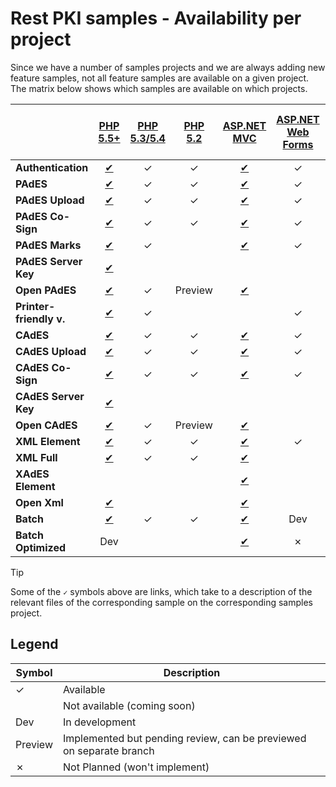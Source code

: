 ﻿# Rest PKI samples - Availability per project

Since we have a number of samples projects and we are always adding new feature samples, not all feature samples are
available on a given project. The matrix below shows which samples are available on which projects.

|                         | [PHP 5.5+](php/current.md)        | [PHP 5.3/5.4](php/legacy.md) | [PHP 5.2](php/legacy52.md) | [ASP.NET MVC](dotnet/mvc.md)        | [ASP.NET Web Forms](dotnet/web-forms.md) | [ASP.NET Core](dotnet/netcore.md) | [VS 2008](dotnet/vs2008.md) | [Python Flask](python/flask.md) | [Java 7+ Spring MVC](java/mvc.md) | [Java 6 Spring MVC](java/mvc-java6.md) | [Node.js SPA](nodejs/spa.md) | [Node.js MVC](nodejs/mvc.md) | [Ruby on Rails](ruby/rails.md) |
| ----------------------  |:---------------------------------:|:----------------------------:|:--------------------------:|:-----------------------------------:|:----------------------------------------:|:---------------------------------:|:---------------------------:|:-------------------------------:|:---------------------------------:|:--------------------------------------:|:----------------------------:|:----------------------------:|:------------------------------:|
| **Authentication**      | [✔](php/current.md#auth)         | ✓                           | ✓                         | [✔](dotnet/mvc.md#auth)            | ✓                                       | ✓                                | ✓                          | ✓                                | [✔](java/mvc.md#auth)            | ✓                                     | ✓                           | ✓                           | ✓                             |
| **PAdES**               | [✔](php/current.md#pades)        | ✓                           | ✓                         | [✔](dotnet/mvc.md#pades)           | ✓                                       | ✓                                | ✓                          | ✓                                | [✔](java/mvc.md#pades)           | ✓                                     | ✓                           | ✓                           | ✓                             |
| **PAdES Upload**        | [✔](php/current.md#pades-upload) | ✓                           | ✓                         | [✔](dotnet/mvc.md#pades-upload)    | ✓                                       | ✓                                | ✗                          | ✓                                | [✔](java/mvc.md#pades-upload)    | ✓                                     |                              | ✓                           | ✓                             |
| **PAdES Co-Sign**       | [✔](php/current.md#pades-cosign) | ✓                           | ✓                         | [✔](dotnet/mvc.md#pades-cosign)    | ✓                                       | ✓                                | ✗                          | ✓                                | [✔](java/mvc.md#pades-cosign)    | ✓                                     |                              | ✓                           | ✓                             |
| **PAdES Marks**         | [✔](php/current.md#pdf-marks)    | ✓                           |                            | [✔](dotnet/mvc.md#pdf-marks)       | ✓                                       | ✓                                | ✓                          |                                   | [✔](java/mvc.md#pdf-marks)       | ✓                                     |                              |                              |                                |
| **PAdES Server Key**    | [✔](php/current.md#pades-server) |                              |                            |                                     |                                          |                                   | ✗                          |                                  | Testing                           |                                        |                              | ✓                           |                                |
| **Open PAdES**          | [✔](php/current.md#open-pades)   | ✓                           | Preview                    | [✔](dotnet/mvc.md#open-pades)      |                                          | Preview                           | ✗                          | Dev                              | [✔](java/mvc.md#open-pades)      | ✓                                     |                              |                              |                                |
| **Printer-friendly v.** | [✔](php/current.md#print)        | ✓                           |                            |                                     | ✓                                       |                                   | ✗                          |                                  |                                   |                                        |                              |                              |                                |
| **CAdES**               | [✔](php/current.md#cades)        | ✓                           | ✓                         | [✔](dotnet/mvc.md#cades)           | ✓                                       | ✓                                | ✓                          | ✓                                | [✔](java/mvc.md#cades)           | ✓                                     |                              | ✓                           |                                |
| **CAdES Upload**        | [✔](php/current.md#cades-upload) | ✓                           | ✓                         | [✔](dotnet/mvc.md#cades-upload)    | ✓                                       | ✓                                | ✗                          | ✓                                | [✔](java/mvc.md#cades-upload)    | ✓                                     |                              | ✓                           |                                |
| **CAdES Co-Sign**       | [✔](php/current.md#cades-cosign) | ✓                           | ✓                         | [✔](dotnet/mvc.md#cades-cosign)    | ✓                                       | ✓                                | ✗                          | ✓                                | [✔](java/mvc.md#cades-cosign)    | ✓                                     |                              | ✓                           |                                |
| **CAdES Server Key**    | [✔](php/current.md#cades-server) |                              |                            |                                     |                                          |                                   | ✗                          |                                  | Testing                           |                                        |                              | ✓                           |                                |
| **Open CAdES**          | [✔](php/current.md#open-cades)   | ✓                           | Preview                    | [✔](dotnet/mvc.md#open-cades)      |                                          | Preview                           | ✗                          | Dev                              | [✔](java/mvc.md#open-cades)      | ✓                                     |                              |                              |                                |
| **XML Element**         | [✔](php/current.md#xml-element)  | ✓                           | ✓                         | [✔](dotnet/mvc.md#xml-element)     | ✓                                       | ✓                                | ✓                          | ✓                                | [✔](java/mvc.md#xml-element)     | ✓                                     |                              | ✓                           | ✓                             |
| **XML Full**            | [✔](php/current.md#xml-full)     | ✓                           | ✓                         | [✔](dotnet/mvc.md#xml-full)        |                                          | Preview                           | ✗                          | ✓                                | [✔](java/mvc.md#xml-full)        | ✓                                     |                              | ✓                           | ✓                             |
| **XAdES Element**       |                                   |                              |                            | [✔](dotnet/mvc.md#xades-element)   |                                          |                                   | ✗                          |                                  |                                   |                                       |                              |                              |                                |
| **Open Xml**            | [✔](php/current.md#open-xml)     |                              |                            | [✔](dotnet/mvc.md#open-xml)        |                                          | Preview                           | ✗                          |                                  | [✔](java/mvc.md#open-xml)        |                                        |                              |                              |                                |
| **Batch**               | [✔](php/current.md#batch)        | ✓                           | ✓                         | [✔](dotnet/mvc.md#batch)           | Dev                                      | Preview                           | ✓                          | Dev                               | [✔](java/mvc.md#batch)           | ✓                                     |                              |                              |                                |
| **Batch Optimized**     | Dev                               |                              |                            | [✔](dotnet/mvc.md#batch-optimized) | ✗                                       |                                   | ✗                          |                                  |                                   |                                        |                              |                              |                                |

> [!TIP]
> Some of the `✓` symbols above are links, which take to a description of the relevant files of the corresponding
> sample on the corresponding samples project.

## Legend

| Symbol  | Description                                                         |
| ------- | --------------                                                      |
| ✓      | Available                                                           |
|         | Not available (coming soon)                                         |
| Dev     | In development                                                      |
| Preview | Implemented but pending review, can be previewed on separate branch |
| ✗      | Not Planned (won't implement)                                       |
